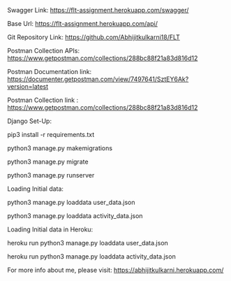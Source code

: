 Swagger Link: https://flt-assignment.herokuapp.com/swagger/


Base Url: https://flt-assignment.herokuapp.com/api/


Git Repository Link: https://github.com/Abhijitkulkarni18/FLT

Postman Collection APIs: https://www.getpostman.com/collections/288bc88f21a83d816d12

Postman Documentation link: https://documenter.getpostman.com/view/7497641/SztEY6Ak?version=latest

Postman Collection link : https://www.getpostman.com/collections/288bc88f21a83d816d12



Django Set-Up:

pip3 install -r requirements.txt

python3 manage.py makemigrations

python3 manage.py migrate

python3 manage.py runserver




Loading Initial data:

python3 manage.py loaddata user_data.json

python3 manage.py loaddata activity_data.json


Loading Initial data in Heroku:

heroku run python3 manage.py loaddata user_data.json

heroku run python3 manage.py loaddata activity_data.json

For more info about me, please visit: https://abhijitkulkarni.herokuapp.com/ 